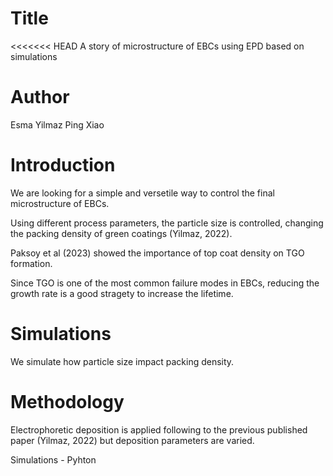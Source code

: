 # Title 
<<<<<<< HEAD
A story of microstructure of EBCs using EPD based on simulations

# Author
Esma Yilmaz
Ping Xiao

# Introduction
We are looking for a simple and versetile way to control the final microstructure of EBCs.

Using different process parameters, the particle size is controlled, changing the packing density of green coatings (Yilmaz, 2022).

Paksoy et al (2023) showed the importance of top coat density on TGO formation. 

Since TGO is one of the most common failure modes in EBCs, reducing the growth rate is a good stragety to increase the lifetime.

# Simulations

We simulate how particle size impact packing density.

# Methodology

Electrophoretic deposition is applied following to the previous published paper (Yilmaz, 2022) but deposition parameters are varied.

Simulations - Pyhton
